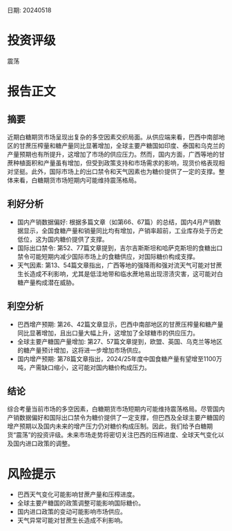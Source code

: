 
日期: 20240518

# 投资评级

震荡

# 报告正文

## 摘要

近期白糖期货市场呈现出复杂的多空因素交织局面。从供应端来看，巴西中南部地区的甘蔗压榨量和糖产量同比显著增加，全球主要产糖国如印度、泰国和乌克兰的产量预期也有所提升，这增加了市场的供应压力。然而，国内方面，广西等地的甘蔗种植面积和产量虽有增加，但受到政策支持和市场需求的影响，现货价格表现相对坚挺。此外，国际市场上的出口禁令和天气因素也为糖价提供了一定的支撑。整体来看，白糖期货市场短期内可能维持震荡格局。

## 利好分析

* 国内产销数据偏好: 根据多篇文章（如第66、67篇）的总结，国内4月产销数据显示，全国食糖产量和销量同比均有增加，产销率超前，工业库存处于历史低位，这为国内糖价提供了支撑。
* 国际出口禁令: 第52、77篇文章提到，吉尔吉斯斯坦和哈萨克斯坦的食糖出口禁令可能短期内减少国际市场上的食糖供应，对国际糖价构成支撑。
* 天气因素: 第13、54篇文章指出，广西等地的强降雨和强对流天气可能对甘蔗生长造成不利影响，尤其是低洼地带和临水蔗地易出现涝渍灾害，这可能对白糖产量构成潜在威胁。

## 利空分析

* 巴西增产预期: 第26、42篇文章显示，巴西中南部地区的甘蔗压榨量和糖产量同比显著增加，且出口量大幅上升，这增加了全球糖市的供应压力。
* 全球主要产糖国产量增加: 第27、57篇文章提到，欧盟、英国、乌克兰等地区的糖产量预计增加，这将进一步增加市场供应。
* 国内增产预期: 第78篇文章指出，2024/25年度中国食糖产量有望增至1100万吨，产需缺口缩小，这可能对国内糖价构成压力。

## 结论

综合考量当前市场的多空因素，白糖期货市场短期内可能维持震荡格局。尽管国内产销数据偏好和国际出口禁令为糖价提供了一定支撑，但巴西及全球主要产糖国的增产预期以及国内未来的增产压力仍对糖价构成压制。因此，我们给予白糖期货“震荡”的投资评级。未来市场走势将密切关注巴西的压榨进度、全球天气变化以及国内进口政策的调整。

# 风险提示

* 巴西天气变化可能影响甘蔗产量和压榨进度。
* 全球主要产糖国的政策调整可能影响国际糖价。
* 国内进口政策的变动可能影响市场供应。
* 天气异常可能对甘蔗生长造成不利影响。
